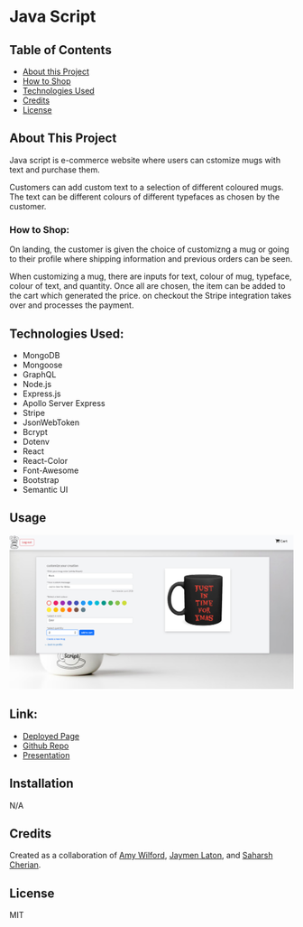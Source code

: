 # Java Script

## Table of Contents

- [About this Project](#about-this-Project)
- [How to Shop](#how-to-shop)
- [Technologies Used](#Technologies-Used)
- [Credits](#credits)
- [License](#license)

## About This Project
Java script is e-commerce website where users can cstomize mugs with text and purchase them.

Customers can add custom text to a selection of different coloured mugs. The text can be different colours of different typefaces as chosen by the customer.

### How to Shop:

On landing, the customer is given the choice of customizng a mug or going to their profile where shipping information and previous orders can be seen.

When customizing a mug, there are inputs for text, colour of mug, typeface, colour of text, and quantity. Once all are chosen, the item can be added to the cart which generated the price. on checkout the Stripe integration takes over and processes the payment.


## Technologies Used:
- MongoDB
- Mongoose
- GraphQL
- Node.js
- Express.js
- Apollo Server Express
- Stripe
- JsonWebToken
- Bcrypt
- Dotenv
- React
- React-Color
- Font-Awesome
- Bootstrap
- Semantic UI


## Usage

![Screenshot of the page for customizing mugs](./client/public/assets/images/Readme.jpg)

## Link:
- [Deployed Page](https://github.com/AmyWilford/Word-Play)
- [Github Repo](https://github.com/AmyWilford/Mug-Store)
- [Presentation](https://docs.google.com/presentation/d/15fR0ASyKuoGQ0e0zYT1TwHECnxQ7CLcbyvlfWAgaoHs/edit#slide=id.g19b43ecdc85_0_33)

## Installation
N/A

## Credits
Created as a collaboration of [Amy Wilford](https://github.com/AmyWilford), [Jaymen Laton](https://github.com/CanadianMRE), and [Saharsh Cherian](https://github.com/sashdc).

## License
MIT